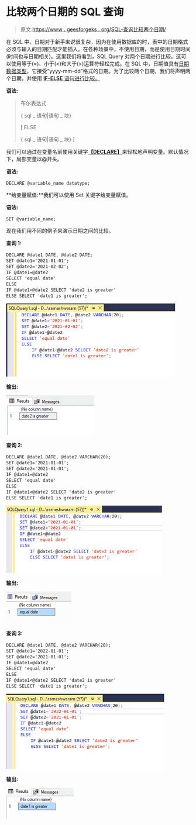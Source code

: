# 比较两个日期的 SQL 查询

> 原文:[https://www . geesforgeks . org/SQL-查询比较两个日期/](https://www.geeksforgeeks.org/sql-query-to-compare-two-dates/)

在 SQL 中，日期对于新手来说很复杂，因为在使用数据库的时，表中的日期格式必须与输入的日期匹配才能插入。在各种场景中，不使用日期，而是使用日期时间(时间也与日期相关)。这里我们将看到，SQL Query 对两个日期进行比较。这可以使用等于(=)、小于(<)和大于(>)运算符轻松完成。在 SQL 中，日期值具有[日期数据类型](https://www.geeksforgeeks.org/sql-date-functions/)，它接受“yyyy-mm-dd”格式的日期。为了比较两个日期，我们将声明两个日期，并使用 [**IF-ELSE** 语句进行比较。](https://www.geeksforgeeks.org/sql-conditional-expressions/)

**语法:**

> 布尔表达式
> 
> { sql _ 语句|语句 _ 块}
> 
> [ ELSE
> 
> { sql _ 语句|语句 _ 块} ]

我们可以通过在变量名前使用关键字[**【DECLARE】**](https://www.geeksforgeeks.org/table-variable-in-sql-server/)来轻松地声明变量。默认情况下，局部变量以@开头。

**语法:**

```
DECLARE @variable_name datatype;
```

**给变量赋值:**我们可以使用 Set 关键字给变量赋值。

**语法:**

```
SET @variable_name;
```

现在我们用不同的例子来演示日期之间的比较。

**查询 1:**

```
DECLARE @date1 DATE, @date2 DATE;                               
SET @date1='2021-01-01';
SET @date2='2021-02-02';                                       
IF @date1=@date2                                                
SELECT 'equal date'
ELSE
IF @date1<@date2 SELECT 'date2 is greater'              
ELSE SELECT 'date1 is greater';                         
```

![](img/55d0ba52ef7534edb737928e4912bf4f.png)

**输出:**

![](img/4eada7ade56f379b0738212d71659caf.png)

**查询 2:**

```
DECLARE @date1 DATE, @date2 VARCHAR(20);
SET @date1='2021-01-01';
SET @date2='2021-01-01';
IF @date1=@date2
SELECT 'equal date'
ELSE
IF @date1<@date2 SELECT 'date2 is greater'
ELSE SELECT 'date1 is greater';
```

![](img/525b2241b96b170997a61137a12c83d7.png)

**输出:**

![](img/54f15b935d395fbc45b84e4c2f5b6047.png)

**查询 3:**

```
DECLARE @date1 DATE, @date2 VARCHAR(20);
SET @date1='2022-01-01';
SET @date2='2021-01-01';
IF @date1=@date2
SELECT 'equal date'
ELSE
IF @date1<@date2 SELECT 'date2 is greater'
ELSE SELECT 'date1 is greater';
```

![](img/62f643f052f25885d6677099fc942404.png)

**输出:**

![](img/766a8bd285e087e4051e8ead685a5b79.png)